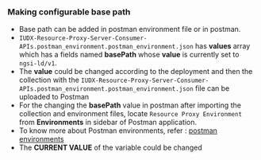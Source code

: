 ### Making configurable base path
- Base path can be added in postman environment file or in postman.
- `IUDX-Resource-Proxy-Server-Consumer-APIs.postman_environment.postman_environment.json` has **values** array which has a fields named **basePath** whose **value** is currently set to `ngsi-ld/v1`.
- The **value** could be changed according to the deployment and then the collection with the `IUDX-Resource-Proxy-Server-Consumer-APIs.postman_environment.postman_environment.json` file can be uploaded to Postman
- For the changing the **basePath** value in postman after importing the collection and environment files, locate `Resource Proxy Environment` from **Environments** in sidebar of Postman application.
- To know more about Postman environments, refer : [postman environments](https://learning.postman.com/docs/sending-requests/managing-environments/)
- The **CURRENT VALUE** of the variable could be changed


